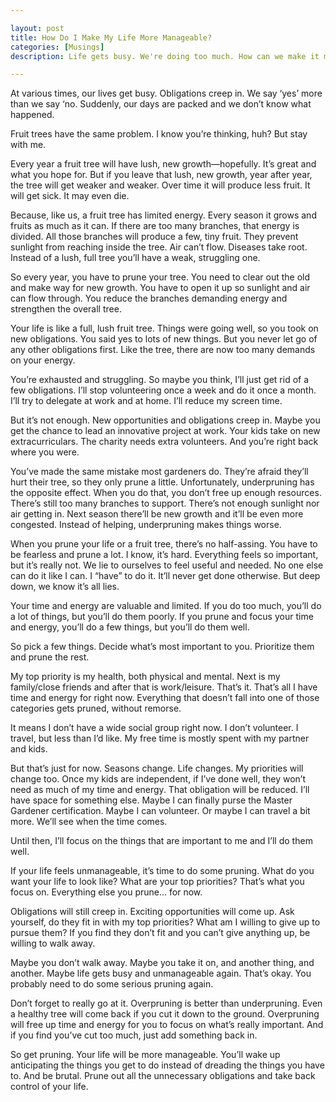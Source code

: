 ```yaml
---

layout: post
title: How Do I Make My Life More Manageable?
categories: [Musings]
description: Life gets busy. We're doing too much. How can we make it more manageable and simplify? To do that, you are going to think like a gardener.

---
```


At various times, our lives get busy. Obligations creep in. We say ‘yes’ more than we say ‘no. Suddenly, our days are packed and we don’t know what happened. 

Fruit trees have the same problem. I know you’re thinking, huh? But stay with me. 

<!--more-->

Every year a fruit tree will have lush, new growth—hopefully. It’s great and what you hope for. But if you leave that lush, new growth, year after year, the tree will get weaker and weaker. Over time it will produce less fruit. It will get sick. It may even die.

Because, like us, a fruit tree has limited energy. Every season it grows and fruits as much as it can. If there are too many branches, that energy is divided. All those branches will produce a few, tiny fruit. They prevent sunlight from reaching inside the tree. Air can’t flow. Diseases take root. Instead of a lush, full tree you’ll have a weak, struggling one.

So every year, you have to prune your tree. You need to clear out the old and make way for new growth. You have to open it up so sunlight and air can flow through. You reduce the branches demanding energy and strengthen the overall tree.

Your life is like a full, lush fruit tree. Things were going well, so you took on new obligations. You said yes to lots of new things. But you never let go of any other obligations first. Like the tree, there are now too many demands on your energy. 

You’re exhausted and struggling. So maybe you think, I’ll just get rid of a few obligations. I’ll stop volunteering once a week and do it once a month. I’ll try to delegate at work and at home. I’ll reduce my screen time.

But it’s not enough. New opportunities and obligations creep in. Maybe you get the chance to lead an innovative project at work. Your kids take on new extracurriculars. The charity needs extra volunteers.  And you’re right back where you were.

You’ve made the same mistake most gardeners do. They’re afraid they’ll hurt their tree, so they only prune a little. Unfortunately, underpruning has the opposite effect. When you do that, you don’t free up enough resources. There’s still too many branches to support. There’s not enough sunlight nor air getting in. Next season there’ll be new growth and it’ll be even more congested. Instead of helping, underpruning makes things worse.

When you prune your life or a fruit tree, there’s no half-assing. You have to be fearless and prune a lot. I know, it’s hard. Everything feels so important, but it’s really not. We lie to ourselves to feel useful and needed. No one else can do it like I can. I “have” to do it. It’ll never get done otherwise. But deep down, we know it’s all lies.

Your time and energy are valuable and limited. If you do too much, you’ll do a lot of things, but you’ll do them poorly. If you prune and focus your time and energy, you’ll do a few things, but you’ll do them well.

So pick a few things. Decide what’s most important to you. Prioritize them and prune the rest.

My top priority is my health, both physical and mental. Next is my family/close friends and after that is work/leisure. That’s it. That’s all I have time and energy for right now. Everything that doesn’t fall into one of those categories gets pruned, without remorse. 

It means I don’t have a wide social group right now. I don’t volunteer. I travel, but less than I’d like. My free time is mostly spent with my partner and kids.

But that’s just for now. Seasons change. Life changes. My priorities will change too. Once my kids are independent, if I’ve done well, they won’t need as much of my time and energy. That obligation will be reduced. I’ll have space for something else. Maybe I can finally purse the Master Gardener certification. Maybe I can volunteer. Or maybe I can travel a bit more. We’ll see when the time comes.

Until then, I’ll focus on the things that are important to me and I’ll do them well.

If your life feels unmanageable, it’s time to do some pruning. What do you want your life to look like? What are your top priorities? That’s what you focus on. Everything else you prune… for now. 

Obligations will still creep in. Exciting opportunities will come up. Ask yourself, do they fit in with my top priorities? What am I willing to give up to pursue them? If you find they don’t fit and you can’t give anything up, be willing to walk away.

Maybe you don’t walk away. Maybe you take it on, and another thing, and another. Maybe life gets busy and unmanageable again. That’s okay. You probably need to do some serious pruning again.

Don’t forget to really go at it. Overpruning is better than underpruning. Even a healthy tree will come back if you cut it down to the ground. Overpruning will free up time and energy for you to focus on what’s really important. And if you find you’ve cut too much, just add something back in.

So get pruning. Your life will be more manageable. You’ll wake up anticipating the things you get to do instead of dreading the things you have to. And be brutal. Prune out all the unnecessary obligations and take back control of your life.

